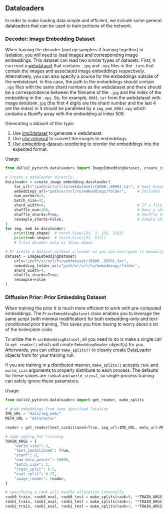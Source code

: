 ## Dataloaders
In order to make loading data simple and efficient, we include some general dataloaders that can be used to train portions of the network.

### Decoder: Image Embedding Dataset
When training the decoder (and up samplers if training together) in isolation, you will need to load images and corresponding image embeddings. This dataset can read two similar types of datasets. First, it can read a [webdataset](https://github.com/webdataset/webdataset) that contains `.jpg` and `.npy` files in the `.tar`s that contain the images and associated image embeddings respectively. Alternatively, you can also specify a source for the embeddings outside of the webdataset. In this case, the path to the embeddings should contain `.npy` files with the same shard numbers as the webdataset and there should be a correspondence between the filename of the `.jpg` and the index of the embedding in the `.npy`. So, for example, `0001.tar` from the webdataset with image `00010509.jpg` (the first 4 digits are the shard number and the last 4 are the index) in it should be paralleled by a `img_emb_0001.npy` which contains a NumPy array with the embedding at index 509.

Generating a dataset of this type:
1. Use [img2dataset](https://github.com/rom1504/img2dataset) to generate a webdataset.
2. Use [clip-retrieval](https://github.com/rom1504/clip-retrieval) to convert the images to embeddings.
3. Use [embedding-dataset-reordering](https://github.com/Veldrovive/embedding-dataset-reordering) to reorder the embeddings into the expected format.

Usage:
```python
from dalle2_pytorch.dataloaders import ImageEmbeddingDataset, create_image_embedding_dataloader

# Create a dataloader directly.
dataloader = create_image_embedding_dataloader(
    tar_url="/path/or/url/to/webdataset/{0000..9999}.tar", # Uses bracket expanding notation. This specifies to read all tars from 0000.tar to 9999.tar
    embeddings_url="path/or/url/to/embeddings/folder",     # Included if .npy files are not in webdataset. Left out or set to None otherwise
    num_workers=4,
    batch_size=32,
    shard_width=4,                                         # If a file in the webdataset shard 3 is named 0003039.jpg, we know the shard width is 4 and the last three digits are the index
    shuffle_num=200,                                       # Does a shuffle of the data with a buffer size of 200
    shuffle_shards=True,                                   # Shuffle the order the shards are read in
    resample_shards=False,                                 # Sample shards with replacement. If true, an epoch will be infinite unless stopped manually
)
for img, emb in dataloader:
    print(img.shape)  # torch.Size([32, 3, 256, 256])
    print(emb.shape)  # torch.Size([32, 512])
    # Train decoder only as shown above

# Or create a dataset without a loader so you can configure it manually
dataset = ImageEmbeddingDataset(
    urls="/path/or/url/to/webdataset/{0000..9999}.tar",
    embedding_folder_url="path/or/url/to/embeddings/folder",
    shard_width=4,
    shuffle_shards=True,
    resample=False
)
```

### Diffusion Prior: Prior Embedding Dataset
When training the prior it is much more efficient to work with pre-computed embeddings. The `PriorEmbeddingDataset` class enables you to leverage the same script (with minimal modification) for both embedding-only and text-conditioned prior training. This saves you from having to worry about a lot of the boilerplate code.

To utilize the `PriorEmbeddingDataset`, all you need to do is make a single call to `get_reader()` which will create `EmbeddingReader` object(s) for you. Afterwards, you can utilize `make_splits()` to cleanly create DataLoader objects from for your training run.

If you are training in a distributed manner, `make_splits()` accepts `rank` and `world_size` arguments to properly distribute to each process. The defaults for these values are `rank=0` and `world_size=1`, so single-process training can safely ignore these parameters.

Usage:
```python
from dalle2_pytorch.dataloaders import get_reader, make_splits

# grab embeddings from some specified location
IMG_URL = "data/img_emb/"
META_URL = "data/meta/"

reader = get_reader(text_conditioned=True, img_url=IMG_URL, meta_url=META_URL)

# some config for training
TRAIN_ARGS = {
    "world_size": 3,
    "text_conditioned": True,
    "start": 0,
    "num_data_points": 10000,
    "batch_size": 2,
    "train_split": 0.5,
    "eval_split": 0.25,
    "image_reader": reader,
}

# specifying a rank will handle allocation internally
rank0_train, rank0_eval, rank0_test = make_splits(rank=0, **TRAIN_ARGS)
rank1_train, rank1_eval, rank1_test = make_splits(rank=1, **TRAIN_ARGS)
rank2_train, rank2_eval, rank2_test = make_splits(rank=2, **TRAIN_ARGS)
```
